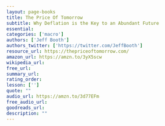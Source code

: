 ```yaml
---
layout: page-books
title: The Price Of Tomorrow
subtitle: Why Deflation is the Key to an Abundant Future
essential: 
categories: ['macro']
authors: ['Jeff Booth']
authors_twitter: ['https://twitter.com/JeffBooth']
resource_url: https://thepriceoftomorrow.com/
amazon_url: https://amzn.to/3yX5scw
wikipedia_url: 
free_url: 
summary_url: 
rating_order: 
lesson: ['']
quote: ""
audio_url: https://amzn.to/3d77EFm
free_audio_url: 
goodreads_url: 
description: ""
---
```

